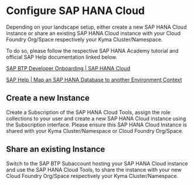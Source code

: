 #  Configure SAP HANA Cloud

Depending on your landscape setup, either create a new SAP HANA Cloud instance or share an existing SAP HANA Cloud instance with your Cloud Foundry Org/Space respectively your Kyma Cluster/Namespace. 

To do so, please follow the respective SAP HANA Academy tutorial and official SAP Help documentation linked below. 

[SAP BTP Developer Onboarding | SAP HANA Cloud](https://blogs.sap.com/2022/12/16/sap-btp-developer-onboarding-sap-hana-cloud/)

[SAP Help | Map an SAP HANA Database to another Environment Context](https://help.sap.com/docs/hana-cloud/sap-hana-cloud-administration-guide/map-sap-hana-database-to-another-environment-context)

## Create a new Instance

Create a Subscription of the SAP HANA Cloud Tools, assign the role collections to your user and create a new SAP HANA Cloud instance using the Subscription interface. Please ensure this SAP HANA Cloud Instance is shared with your Kyma Cluster/Namespace or Cloud Foundry Org/Space. 


## Share an existing Instance

Switch to the SAP BTP Subaccount hosting your SAP HANA Cloud instance and use the SAP HANA Cloud Tools, to share the instance with your new Cloud Foundry Org/Space respectively your Kyma Cluster/Namespace. 


